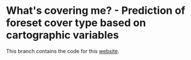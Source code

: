 # What's covering me? - Prediction of foreset cover type based on cartographic variables

This branch contains the code for this [website](https://tulimid1.github.io/what-is-covering-me/). 
